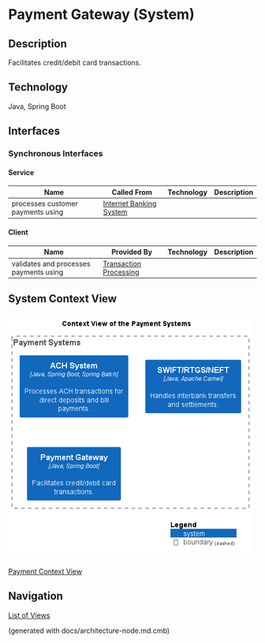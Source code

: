 # Payment Gateway (System)
## Description
Facilitates credit/debit card transactions.

## Technology
Java, Spring Boot


## Interfaces

### Synchronous Interfaces

#### Service
| Name | Called From | Technology | Description |
|---|---|---|---|
| processes customer payments using | [Internet Banking System](../../mybank/digital-banking/internet-banking-system/internet-banking-system.md) |  |  |

#### Client
| Name | Provided By | Technology | Description |
|---|---|---|---|
| validates and processes payments using | [Transaction Processing](../../mybank/core-banking/transaction-processing-system.md) |  |  |

## System Context View
![Context View of the Payment Systems](../../mybank/payment/context-view.png)

[Payment Context View](../../mybank/payment/context-view.md)


## Navigation
[List of Views](../../views.md)

(generated with docs/architecture-node.md.cmb)
